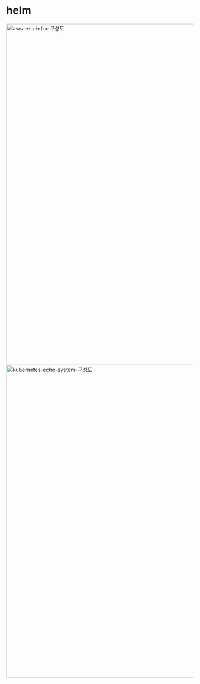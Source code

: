# helm
<img width="2041" height="913" alt="aws-eks-infra-구성도" src="https://github.com/user-attachments/assets/bf7a9acd-382a-43b0-bc8d-8437e8a009de" />
<img width="1079" height="837" alt="kubernetes-echo-system-구성도" src="https://github.com/user-attachments/assets/15667391-acfe-4f72-baef-02cb47397572" />
